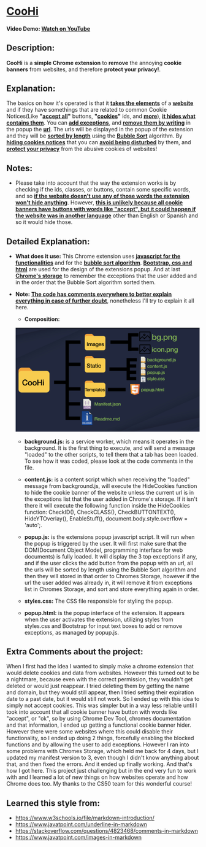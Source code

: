 # <u>**CooHi**</u>

#### Video Demo: [Watch on YouTube](https://www.youtube.com/watch?v=DSPohr1AxAA)

## Description:

**CooHi** is a **simple Chrome extension** to **remove** the annoying **cookie banners** from websites, and therefore **protect your privacy!**. 

## Explanation:

The basics on how it's operated is that it <u>**takes the elements**</u>  of a <u>**website**</u> and if they have somethings that are related to common Cookie Notices(Like **"<u>accept all</u>"** buttons, **"<u>cookies</u>"** ids, and <u>**more**</u>), <u>**it hides what contains them**</u>. You can <u>**add exceptions**</u>, and <u>**remove them by writing**</u> in the popup the <u>**url**</u>. The urls will be displayed in the popup of the extension and they will be <u>**sorted by length**</u> using the <u>**Bubble Sort**</u> algorithm. By <u>**hiding cookies notices**</u> that you can <u>**avoid being disturbed**</u> by them, and <u>**protect your privacy**</u> from the abusive cookies of websites!

## Notes:

- Please take into account that the way the extension works is by checking if the ids, classes, or buttons, contain some specific words, and so <u>**if the website doesn't use any of those words the extension won't hide anything**</u>. However, <u>**this is unlikely because all cookie banners have buttons with words like "accept", but it could happen if the website was in another language**</u> other than English or Spanish and so it would hide those.

## Detailed Explanation:

- **What does it use:** This Chrome extension uses <u>**javascript for the functionalities**</u> and for the <u>**bubble sort algorithm**</u>. <u>**Bootstrap, css and html**</u> are used for the design of the extensions popup. And at last <u>**Chrome's storage**</u> to remember the exceptions that the user added and in the order that the Bubble Sort algorithm sorted them.

- **Note:** <u>**The code has comments everywhere to better explain everything in case of further doubt**</u>, nonetheless I'll try to explain it all here.

    - **Composition:**

    ![CompositionJPG](images/Composition.jpeg)

    - **background.js:** is a service worker, which means it operates in the background. It is the first thing to execute, and will send a message "loaded" to the other scripts, to tell them that a tab has been loaded. To see how it was coded, please look at the code comments in the file.

    - **content.js:** is a content script which when receiving the "loaded" message from background.js, will execute the HideCookies function to hide the cookie banner of the website unless the current url is in the exceptions list that the user added in Chrome's storage. If it isn't there it will execute the following function inside the HideCookies function: CheckID(), CheckCLASS(), CheckBUTTONTEXT(), HideYTOverlay(), EnableStuff(), document.body.style.overflow = 'auto';.

    - **popup.js:** is the extensions popup javascript script. It will run when the popup is triggered by the user. It will first make sure that the DOM(Document Object Model, programming interface for web documents) is fully loaded. It will display the 3 top exceptions if any, and if the user clicks the add button from the popup with an url, all the urls will be sorted by length using the Bubble Sort algorithm and then they will stored in that order to Chromes Storage, however if the url the user added was already in, it will remove it from exceptions list in Chromes Storage, and sort and store everything again in order.

    - **styles.css:** The CSS file responsible for styling the popup.

    - **popup.html:** is the popup interface of the extension. It appears when the user activates the extension, utilizing styles from styles.css and Bootstrap for input text boxes to add or remove exceptions, as managed by popup.js.

## Extra Comments about the project:

When I first had the idea I wanted to simply make a chrome extension that would delete cookies and data from websites. However this turned out to be a nightmare, because even with the correct permission, they wouldn't get deleted or would just reappear. I tried deleting them by getting the name and domain, but they would still appear, then I tried setting their expiration date to a past date, but it would still not work. So I ended up with this idea to simply not accept cookies. This was simpler but in a way less reliable until I took into account that all cookie banner have button with words like "accept", or "ok", so by using Chrome Dev Tool, chromes documentation and that information, I ended up getting a functional cookie banner hider. However there were some websites where this could disable their functionality, so I ended up doing 2 things, forcefully enabling the blocked functions and by allowing the user to add exceptions. However I ran into some problems with Chromes Storage, which held me back for 4 days, but I updated my manifest version to 3, even though I didn't know anything about that, and then fixed the errors. And it ended up finally working. And that's how I got here. This project just challenging but in the end very fun to work with and I learned a lot of new things on how websites operate and how Chrome does too. My thanks to the CS50 team for this wonderful course!

## Learned this style from: 
- https://www.w3schools.io/file/markdown-introduction/
- https://www.javatpoint.com/underline-in-markdown
- https://stackoverflow.com/questions/4823468/comments-in-markdown
- https://www.javatpoint.com/images-in-markdown